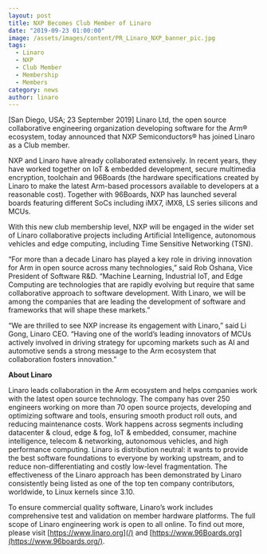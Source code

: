 ```yaml
---
layout: post
title: NXP Becomes Club Member of Linaro
date: "2019-09-23 01:00:00"
image: /assets/images/content/PR_Linaro_NXP_banner_pic.jpg
tags:
  - Linaro
  - NXP
  - Club Member
  - Membership
  - Members
category: news
author: linaro
---
```


[San Diego, USA; 23 September 2019] Linaro Ltd, the open source collaborative engineering organization developing software for the Arm® ecosystem, today announced that NXP Semiconductors® has joined Linaro as a Club member.

NXP and Linaro have already collaborated extensively. In recent years, they have worked together on IoT & embedded development, secure multimedia encryption, toolchain and 96Boards (the hardware specifications created by Linaro to make the latest Arm-based processors available to developers at a reasonable cost). Together with 96Boards, NXP has launched several boards featuring different SoCs including iMX7, iMX8, LS series silicons and MCUs.

With this new club membership level, NXP will be engaged in the wider set of Linaro collaborative projects including Artificial Intelligence, autonomous vehicles and edge computing, including Time Sensitive Networking (TSN).

“For more than a decade Linaro has played a key role in driving innovation for Arm in open source across many technologies,” said Rob Oshana, Vice President of Software R&D. “Machine Learning, Industrial IoT, and Edge Computing are technologies that are rapidly evolving but require that same collaborative approach to software development. With Linaro, we will be among the companies that are leading the development of software and frameworks that will shape these markets.”

“We are thrilled to see NXP increase its engagement with Linaro,” said Li Gong, Linaro CEO. “Having one of the world’s leading innovators of MCUs actively involved in driving strategy for upcoming markets such as AI and automotive sends a strong message to the Arm ecosystem that collaboration fosters innovation.”

**About Linaro**

Linaro leads collaboration in the Arm ecosystem and helps companies work with the latest open source technology. The company has over 250 engineers working on more than 70 open source projects, developing and optimizing software and tools, ensuring smooth product roll outs, and reducing maintenance costs. Work happens across segments including datacenter & cloud, edge & fog, IoT & embedded, consumer, machine intelligence, telecom & networking, autonomous vehicles, and high performance computing. Linaro is distribution neutral: it wants to provide the best software foundations to everyone by working upstream, and to reduce non-differentiating and costly low-level fragmentation. The effectiveness of the Linaro approach has been demonstrated by Linaro consistently being listed as one of the top ten company contributors, worldwide, to Linux kernels since 3.10.

To ensure commercial quality software, Linaro’s work includes comprehensive test and validation on member hardware platforms. The full scope of Linaro engineering work is open to all online. To find out more, please visit [https://www.linaro.org](/) and [https://www.96Boards.org](https://www.96boards.org/).
